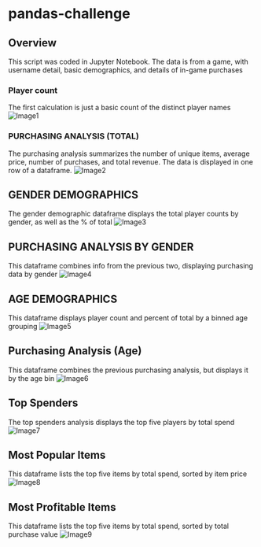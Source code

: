 # pandas-challenge

## Overview
This script was coded in Jupyter Notebook. The data is from a game, with username detail, basic demographics, and details of in-game purchases
 
### Player count
The first calculation is just a basic count of the distinct player names 
![Image1](https://github.com/navistar792/pandas-challenge/edit/main/HeroesOfPymoli/Resources/image1.jpg)

### PURCHASING ANALYSIS (TOTAL)
The purchasing analysis summarizes the number of unique items, average price, number of purchases, and total revenue. The data is displayed in one row of a dataframe.
![Image2](https://github.com/navistar792/pandas-challenge/Resources/image2.jpg)

## GENDER DEMOGRAPHICS
The gender demographic dataframe displays the total player counts by gender, as well as the % of total
![Image3](https://github.com/navistar792/pandas-challenge/Resources/image3.jpg)

## PURCHASING ANALYSIS BY GENDER
This dataframe combines info from the previous two, displaying purchasing data by gender
![Image4](https://github.com/navistar792/pandas-challenge/Resources/image4.jpg)

## AGE DEMOGRAPHICS
This dataframe displays player count and percent of total by a binned age grouping
![Image5](https://github.com/navistar792/pandas-challenge/Resources/image5.jpg)

## Purchasing Analysis (Age)
This dataframe combines the previous purchasing analysis, but displays it by the age bin
![Image6](https://github.com/navistar792/pandas-challenge/Resources/image6.jpg)

## Top Spenders
The top spenders analysis displays the top five players by total spend
![Image7](https://github.com/navistar792/pandas-challenge/Resources/image7.jpg)

## Most Popular Items
This dataframe lists the top five items by total spend, sorted by item price
![Image8](https://github.com/navistar792/pandas-challenge/Resources/image8.jpg)

## Most Profitable Items
This dataframe lists the top five items by total spend, sorted by total purchase value
![Image9](https://github.com/navistar792/pandas-challenge/Resources/image9.jpg)
